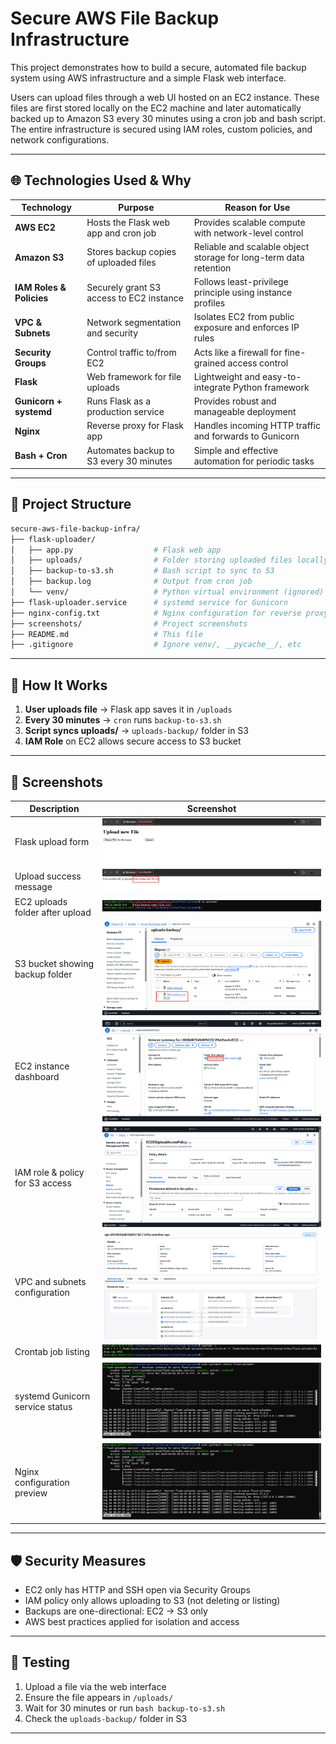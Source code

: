 # Secure AWS File Backup Infrastructure

This project demonstrates how to build a secure, automated file backup system using AWS infrastructure and a simple Flask web interface.

Users can upload files through a web UI hosted on an EC2 instance. These files are first stored locally on the EC2 machine and later automatically backed up to Amazon S3 every 30 minutes using a cron job and bash script. The entire infrastructure is secured using IAM roles, custom policies, and network configurations.

---

## 🌐 Technologies Used & Why

| Technology               | Purpose                                  | Reason for Use                                                    |
| ------------------------ | ---------------------------------------- | ----------------------------------------------------------------- |
| **AWS EC2**              | Hosts the Flask web app and cron job     | Provides scalable compute with network-level control              |
| **Amazon S3**            | Stores backup copies of uploaded files   | Reliable and scalable object storage for long-term data retention |
| **IAM Roles & Policies** | Securely grant S3 access to EC2 instance | Follows least-privilege principle using instance profiles         |
| **VPC & Subnets**        | Network segmentation and security        | Isolates EC2 from public exposure and enforces IP rules           |
| **Security Groups**      | Control traffic to/from EC2              | Acts like a firewall for fine-grained access control              |
| **Flask**                | Web framework for file uploads           | Lightweight and easy-to-integrate Python framework                |
| **Gunicorn + systemd**   | Runs Flask as a production service       | Provides robust and manageable deployment                         |
| **Nginx**                | Reverse proxy for Flask app              | Handles incoming HTTP traffic and forwards to Gunicorn            |
| **Bash + Cron**          | Automates backup to S3 every 30 minutes  | Simple and effective automation for periodic tasks                |

---

## 📂 Project Structure

```bash
secure-aws-file-backup-infra/
├── flask-uploader/
│   ├── app.py                  # Flask web app
│   ├── uploads/                # Folder storing uploaded files locally
│   ├── backup-to-s3.sh         # Bash script to sync to S3
│   ├── backup.log              # Output from cron job
│   └── venv/                   # Python virtual environment (ignored)
├── flask-uploader.service      # systemd service for Gunicorn
├── nginx-config.txt            # Nginx configuration for reverse proxy
├── screenshots/                # Project screenshots
├── README.md                   # This file
├── .gitignore                  # Ignore venv/, __pycache__/, etc
```

---

## 🚀 How It Works

1. **User uploads file** → Flask app saves it in `/uploads`
2. **Every 30 minutes** → `cron` runs `backup-to-s3.sh`
3. **Script syncs uploads/** → `uploads-backup/` folder in S3
4. **IAM Role** on EC2 allows secure access to S3 bucket

---

## 📸 Screenshots

| Description                     | Screenshot                                  |
| ------------------------------- | ------------------------------------------- |
| Flask upload form               | ![](screenshots/flask-ui.png)               |
| Upload success message          | ![](screenshots/upload-success.png)         |
| EC2 uploads folder after upload | ![](screenshots/ec2-uploads-folder.png)     |
| S3 bucket showing backup folder | ![](screenshots/s3-backup-folder.png)       |
| EC2 instance dashboard          | ![](screenshots/ec2-instance-dashboard.png) |
| IAM role & policy for S3 access | ![](screenshots/iam-role-policy.png)        |
| VPC and subnets configuration   | ![](screenshots/vpc-subnet.png)             |
| Crontab job listing             | ![](screenshots/crontab-entry.png)          |
| systemd Gunicorn service status | ![](screenshots/systemd-status.png)         |
| Nginx configuration preview     | ![](screenshots/nginx-config.png)           |

---

## 🛡️ Security Measures

* EC2 only has HTTP and SSH open via Security Groups
* IAM policy only allows uploading to S3 (not deleting or listing)
* Backups are one-directional: EC2 → S3 only
* AWS best practices applied for isolation and access

---

## 🧪 Testing

1. Upload a file via the web interface
2. Ensure the file appears in `/uploads/`
3. Wait for 30 minutes or run `bash backup-to-s3.sh`
4. Check the `uploads-backup/` folder in S3

---
